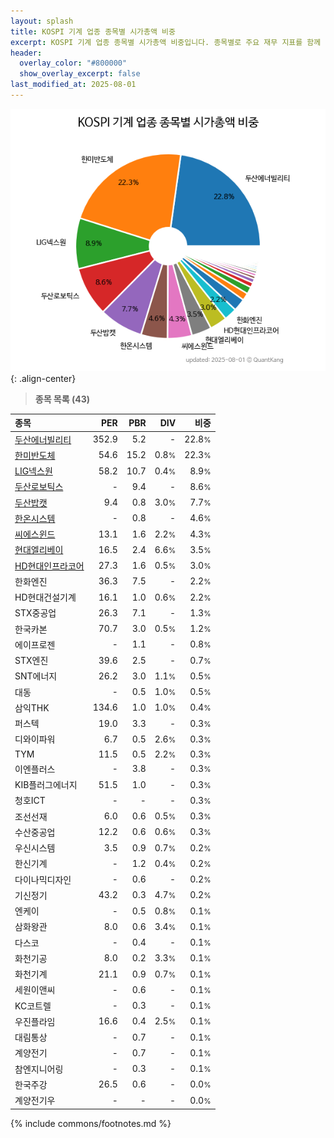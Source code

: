 ```yaml
---
layout: splash
title: KOSPI 기계 업종 종목별 시가총액 비중
excerpt: KOSPI 기계 업종 종목별 시가총액 비중입니다. 종목별로 주요 재무 지표를 함께 표시합니다.
header:
  overlay_color: "#800000"
  show_overlay_excerpt: false
last_modified_at: 2025-08-01
---
```



![KOSPI 기계 업종 종목별 시가총액 비중](/stats/sector/images/kospi_업종_기계_종목.png){: .align-center}


> **종목 목록 (43)**<a id="list"></a>

| **종목** | **PER** | **PBR** | **DIV** | **비중** |
| :------- | ------: | ------: | ------: | -------: |
| [두산에너빌리티](/034020/) | 352.9 | 5.2 | - | 22.8<small>%</small> |
| [한미반도체](/042700/) | 54.6 | 15.2 | 0.8<small>%</small> | 22.3<small>%</small> |
| [LIG넥스원](/079550/) | 58.2 | 10.7 | 0.4<small>%</small> | 8.9<small>%</small> |
| [두산로보틱스](/454910/) | - | 9.4 | - | 8.6<small>%</small> |
| [두산밥캣](/241560/) | 9.4 | 0.8 | 3.0<small>%</small> | 7.7<small>%</small> |
| [한온시스템](/018880/) | - | 0.8 | - | 4.6<small>%</small> |
| [씨에스윈드](/112610/) | 13.1 | 1.6 | 2.2<small>%</small> | 4.3<small>%</small> |
| [현대엘리베이](/017800/) | 16.5 | 2.4 | 6.6<small>%</small> | 3.5<small>%</small> |
| [HD현대인프라코어](/042670/) | 27.3 | 1.6 | 0.5<small>%</small> | 3.0<small>%</small> |
| 한화엔진 | 36.3 | 7.5 | - | 2.2<small>%</small> |
| HD현대건설기계 | 16.1 | 1.0 | 0.6<small>%</small> | 2.2<small>%</small> |
| STX중공업 | 26.3 | 7.1 | - | 1.3<small>%</small> |
| 한국카본 | 70.7 | 3.0 | 0.5<small>%</small> | 1.2<small>%</small> |
| 에이프로젠 | - | 1.1 | - | 0.8<small>%</small> |
| STX엔진 | 39.6 | 2.5 | - | 0.7<small>%</small> |
| SNT에너지 | 26.2 | 3.0 | 1.1<small>%</small> | 0.5<small>%</small> |
| 대동 | - | 0.5 | 1.0<small>%</small> | 0.5<small>%</small> |
| 삼익THK | 134.6 | 1.0 | 1.0<small>%</small> | 0.4<small>%</small> |
| 퍼스텍 | 19.0 | 3.3 | - | 0.3<small>%</small> |
| 디와이파워 | 6.7 | 0.5 | 2.6<small>%</small> | 0.3<small>%</small> |
| TYM | 11.5 | 0.5 | 2.2<small>%</small> | 0.3<small>%</small> |
| 이엔플러스 | - | 3.8 | - | 0.3<small>%</small> |
| KIB플러그에너지 | 51.5 | 1.0 | - | 0.3<small>%</small> |
| 청호ICT | - | - | - | 0.3<small>%</small> |
| 조선선재 | 6.0 | 0.6 | 0.5<small>%</small> | 0.3<small>%</small> |
| 수산중공업 | 12.2 | 0.6 | 0.6<small>%</small> | 0.3<small>%</small> |
| 우신시스템 | 3.5 | 0.9 | 0.7<small>%</small> | 0.2<small>%</small> |
| 한신기계 | - | 1.2 | 0.4<small>%</small> | 0.2<small>%</small> |
| 다이나믹디자인 | - | 0.6 | - | 0.2<small>%</small> |
| 기신정기 | 43.2 | 0.3 | 4.7<small>%</small> | 0.2<small>%</small> |
| 엔케이 | - | 0.5 | 0.8<small>%</small> | 0.1<small>%</small> |
| 삼화왕관 | 8.0 | 0.6 | 3.4<small>%</small> | 0.1<small>%</small> |
| 다스코 | - | 0.4 | - | 0.1<small>%</small> |
| 화천기공 | 8.0 | 0.2 | 3.3<small>%</small> | 0.1<small>%</small> |
| 화천기계 | 21.1 | 0.9 | 0.7<small>%</small> | 0.1<small>%</small> |
| 세원이앤씨 | - | 0.6 | - | 0.1<small>%</small> |
| KC코트렐 | - | 0.3 | - | 0.1<small>%</small> |
| 우진플라임 | 16.6 | 0.4 | 2.5<small>%</small> | 0.1<small>%</small> |
| 대림통상 | - | 0.7 | - | 0.1<small>%</small> |
| 계양전기 | - | 0.7 | - | 0.1<small>%</small> |
| 참엔지니어링 | - | 0.3 | - | 0.1<small>%</small> |
| 한국주강 | 26.5 | 0.6 | - | 0.0<small>%</small> |
| 계양전기우 | - | - | - | 0.0<small>%</small> |

{% include commons/footnotes.md %}